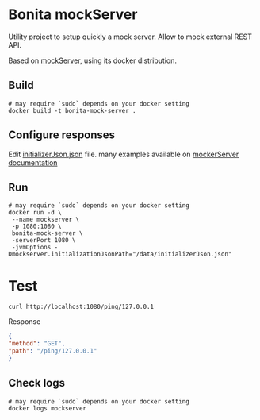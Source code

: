 # Bonita mockServer

Utility project to setup quickly a mock server. Allow to mock external REST API.

Based on [mockServer](http://www.mock-server.com/), using its docker distribution.

## Build

```shell script
# may require `sudo` depends on your docker setting
docker build -t bonita-mock-server .
```

## Configure responses

Edit [initializerJson.json](data/initializerJson.json) file. many examples available on [mockerServer documentation](http://www.mock-server.com/mock_server/creating_expectations.html)


## Run

```shell script
# may require `sudo` depends on your docker setting
docker run -d \
 --name mockserver \
 -p 1080:1080 \
 bonita-mock-server \
 -serverPort 1080 \
 -jvmOptions -Dmockserver.initializationJsonPath="/data/initializerJson.json"
```

# Test

```shell script
curl http://localhost:1080/ping/127.0.0.1
```
Response
```json
{
"method": "GET",
"path": "/ping/127.0.0.1"
}
```

## Check logs

```shell script
# may require `sudo` depends on your docker setting
docker logs mockserver
```
